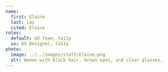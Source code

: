 ```yaml
---
name:
  first: Elaine
  last: Lau
  cited: Elaine
roles:
  default: UX Team, ta11y
  ux: UX Designer, ta11y
photo:
  image: ../../images/staff/Elaine.png
  alt: Woman with black hair, brown eyes, and clear glasses.
---
```

